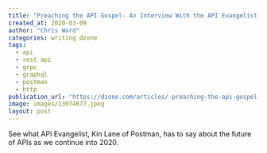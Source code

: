 ```yaml
---
title: "Preaching the API Gospel- An Interview With the API Evangelist, Kin Lane of..."
created_at: 2020-03-09
author: "Chris Ward"
categories: writing dzone
tags: 
  - api
  - rest api
  - grpc
  - graphql
  - postman
  - http
publication_url: "https://dzone.com/articles/-preaching-the-api-gospel-an-interview-with-the-ap"
image: images/13074677.jpeg
layout: post
---
```

See what API Evangelist, Kin Lane of Postman, has to say about the future of APIs as we continue into 2020.

